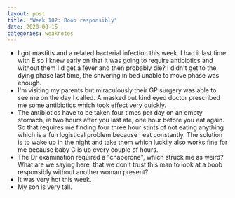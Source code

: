 ```yaml
---
layout: post
title: "Week 102: Boob responsibly"
date: 2020-08-15
categories: weaknotes
---
```

* I got mastitis and a related bacterial infection this week. I had it last time with E so I knew early on that it was going to require antibiotics and without them I'd get a fever and then probably die? I didn't get to the dying phase last time, the shivering in bed unable to move phase was enough.
* I'm visiting my parents but miraculously their GP surgery was able to see me on the day I called. A masked but kind eyed doctor prescribed me some antibiotics which took effect very quickly.
* The antibiotics have to be taken four times per day on an empty stomach, ie two hours after you last ate, one hour before you eat again. So that requires me finding four three hour stints of not eating anything which is a fun logistical problem because I eat constantly. The solution is to wake up in the night and take them which luckily also works fine for me because baby C is up every couple of hours.
* The Dr examination required a "chaperone", which struck me as weird? What are we saying here, that we don't trust this man to look at a boob responsibly without another woman present?
* It was very hot this week.
* My son is very tall.
